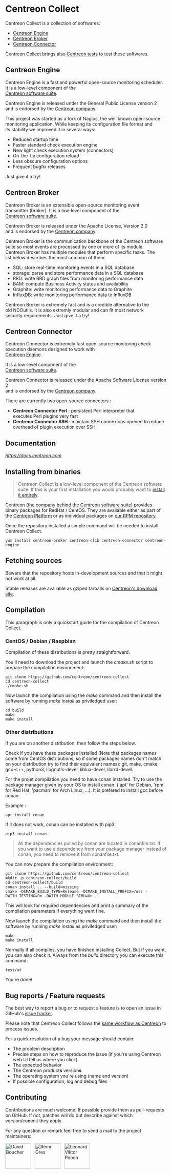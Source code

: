 # Centreon Collect                                                                 
                                                                                   
Centreon Collect is a collection of softwares:                                                                                     
  * [Centreon Engine](#centreon-engine)                                                         
  * [Centreon Broker](#centreon-broker)                                                            
  * [Centreon Connector](#centreon-connector)       
                                                   
Centreon Collect brings also [Centreon tests](centreon-tests/README.md) to test these softwares.

## Centreon Engine                                                                 
                                                                                   
Centreon Engine is a fast and powerful open-source monitoring scheduler.           
It is a low-level component of the                                                 
[Centreon software suite](https://www.centreon.com).                               
                                                                                   
Centreon Engine is released under the General Public License version 2             
and is endorsed by the [Centreon company](https://www.centreon.com).               
                                                                                   
This project was started as a fork of Nagios, the well known open-source           
monitoring application. While keeping its configuration file format and            
its stability we improved it in several ways:                                      
                                                                                   
- Reduced startup time                                                             
- Faster standard check execution engine                                           
- New light check execution system (connectors)                                    
- On-the-fly configuration reload                                                  
- Less obscure configuration options                                               
- Frequent bugfix releases                                                         
                                                                                   
Just give it a try!                                                                
                                                                                   
## Centreon Broker                                                                  
                                                                                   
Centreon Broker is an extensible open-source monitoring event                      
transmitter (broker). It is a low-level component of the                           
[Centreon software suite](https://www.centreon.com).                               
                                                                                   
Centreon Broker is released under the Apache License, Version 2.0                  
and is endorsed by the [Centreon company](https://www.centreon.com).               
                                                                                   
Centreon Broker is the communication backbone of the Centreon software             
suite so most events are processed by one or more of its module.                   
Centreon Broker has multiple modules that perform specific tasks. The              
list below describes the most common of them.                                      
                                                                                   
- SQL: store real-time monitoring events in a SQL database                         
- storage: parse and store performance data in a SQL database                      
- RRD: write RRD graph files from monitoring performance data                      
- BAM: compute Business Activity status and availability                           
- Graphite: write monitoring performance data to Graphite                          
- InfluxDB: write monitoring performance data to InfluxDB                          
                                                                                   
Centreon Broker is extremely fast and is a credible alternative to the             
old NDOutils. It is also extremly modular and can fit most network                 
security requirements. Just give it a try!                                         
                                                                                   
## Centreon Connector                                                             
                                                                                   
Centreon Connector is extremely fast open-source monitoring check                
execution daemons designed to work with                                            
[Centreon Engine](https://github.com/centreon/centreon-collect).                    
                                                                                   
It is a low-level component of the                                                 
[Centreon software suite](https://www.centreon.com).                               
                                                                                   
Centreon Connector is released under the Apache Software License version 2       
and is endorsed by the [Centreon company](https://www.centreon.com).               
                                                                                   
There are currently two open-source connectors :                                   
                                                                                   
- **Centreon Connector Perl** : persistent Perl interpreter that                   
  executes Perl plugins very fast                                                  
- **Centreon Connector SSH** : maintain SSH connexions opened to reduce            
  overhead of plugin execution over SSH     

## Documentation

*https://docs.centreon.com*

## Installing from binaries

> Centreon Collect is a low-level component of the Centreon
> software suite. If this is your first installation you would probably
> want to [install it entirely](https://docs.centreon.com/current/en/installation/installation-of-a-central-server/using-sources.html).

Centreon ([the company behind the Centreon software suite](http://www.centreon.com))
provides binary packages for RedHat / CentOS. They are available either
as part of the [Centreon Platform](https://www.centreon.com/en/platform/)
or as individual packages on [our RPM repository](https://docs.centreon.com/current/en/installation/installation-of-a-poller/using-packages.html).

Once the repository installed a simple command will be needed to install
Centreon Collect.

```shell
yum install centreon-broker centreon-clib centreon-connector centreon-engine
```

## Fetching sources

Beware that the repository hosts in-development sources and that it
might not work at all.

Stable releases are available as gziped tarballs on [Centreon's
download site](https://download.centreon.com).

## Compilation

This paragraph is only a quickstart guide for the compilation of
Centreon Collect.

### CentOS / Debian / Raspbian

Compilation of these distributions is pretty straightforward.

You'll need to download the project and launch the *cmake.sh* script
to prepare the compilation environment:

```shell
git clone https://github.com/centreon/centreon-collect
cd centreon-collect
./cmake.sh
```

Now launch the compilation using the *make* command and then install the
software by running *make install* as priviledged user:

```shell
cd build
make
make install
```

### Other distributions

If you are on another distribution, then follow the steps below.

Check if you have these packages installed (Note that packages names
come from CentOS distributions, so if some packages names don't match
on your distribution try to find their equivalent names): git, make,
cmake, gcc-c++, python3, libgnutls-devel, liblua-devel, librrd-devel.

For the projet compilation you need to have conan installed. Try to use
the package manager given by your OS to install conan. ('apt' for
Debian, 'rpm' for Red Hat, 'pacman' for Arch Linux, ...). It is prefered
to install gcc before conan.

Example :

```shell
apt install conan
```

If it does not work, conan can be installed with pip3:

```shell
pip3 install conan
```

> All the dependencies pulled by conan are located in conanfile.txt. If
> you want to use a dependency from your package manager instead of conan,
> you need to remove it from conanfile.txt.

You can now prepare the compilation environment:

```shell
git clone https://github.com/centreon/centreon-collect
mkdir -p centreon-collect/build
cd centreon-collect/build
conan install .. --build=missing
cmake -DCMAKE_BUILD_TYPE=Release -DCMAKE_INSTALL_PREFIX=/usr -DWITH_TESTING=On -DWITH_MODULE_SIMU=On ..

```

This will look for required dependencies and print a summary of the
compilation parameters if everything went fine.

Now launch the compilation using the *make* command and then install the
software by running *make install* as priviledged user:

```shell
make
make install
```

Normally if all compiles, you have finished installing Collect. But if
you want, you can also check it. Always from the *build* directory you
can execute this command:

```shell
test/ut
```

You're done!

## Bug reports / Feature requests

The best way to report a bug or to request a feature is to open an issue
in GitHub's [issue tracker](https://github.com/centreon/centreon-collect/issues/).

Please note that Centreon Collect follows the
[same workflow as Centreon](https://github.com/centreon/centreon/issues/new/choose)
to process issues.

For a quick resolution of a bug your message should contain:

- The problem description
- Precise steps on how to reproduce the issue (if you're using Centreon
  web UI tell us where you click)
- The expected behavior
- The Centreon product**s** version**s**
- The operating system you're using (name and version)
- If possible configuration, log and debug files

## Contributing

Contributions are much welcome! If possible provide them as
pull-requests on GitHub. If not, patches will do but describe against
which version/commit they apply.

For any question or remark feel free to send a mail to the project
maintainers:

<a href="https://github.com/bouda1"><img src="https://avatars1.githubusercontent.com/u/6324413?s=400&v=4" title="David Boucher" width="80" height="80"></a> &nbsp;
<a href="https://github.com/rem31"><img src="https://avatars.githubusercontent.com/u/73845199?s=460&v=4" title="Rémi Gres" width="80" height="80"></a> &nbsp;
<a href="https://github.com/Maaown"><img src="https://avatars.githubusercontent.com/u/39004150?v=4" title="Leonard Viktor Pooch" width="80" height="80"></a> &nbsp;
